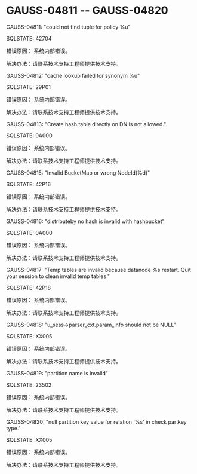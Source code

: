 # GAUSS-04811 -- GAUSS-04820<a name="ZH-CN_TOPIC_0302073312"></a>

GAUSS-04811: "could not find tuple for policy %u"

SQLSTATE: 42704

错误原因： 系统内部错误。

解决办法：请联系技术支持工程师提供技术支持。

GAUSS-04812: "cache lookup failed for synonym %u"

SQLSTATE: 29P01

错误原因： 系统内部错误。

解决办法：请联系技术支持工程师提供技术支持。

GAUSS-04813: "Create hash table directly on DN is not allowed."

SQLSTATE: 0A000

错误原因： 系统内部错误。

解决办法：请联系技术支持工程师提供技术支持。

GAUSS-04815: "Invalid BucketMap or wrong NodeId\(%d\)"

SQLSTATE: 42P16

错误原因： 系统内部错误。

解决办法：请联系技术支持工程师提供技术支持。

GAUSS-04816: "distributeby no hash is invalid with hashbucket"

SQLSTATE: 0A000

错误原因： 系统内部错误。

解决办法：请联系技术支持工程师提供技术支持。

GAUSS-04817: "Temp tables are invalid because datanode %s restart. Quit your session to clean invalid temp tables."

SQLSTATE: 42P18

错误原因： 系统内部错误。

解决办法：请联系技术支持工程师提供技术支持。

GAUSS-04818: "u\_sess-\>parser\_cxt.param\_info should not be NULL"

SQLSTATE: XX005

错误原因： 系统内部错误。

解决办法：请联系技术支持工程师提供技术支持。

GAUSS-04819: "partition name is invalid"

SQLSTATE: 23502

错误原因： 系统内部错误。

解决办法：请联系技术支持工程师提供技术支持。

GAUSS-04820: "null partition key value for relation '%s' in check partkey type."

SQLSTATE: XX005

错误原因： 系统内部错误。

解决办法：请联系技术支持工程师提供技术支持。

